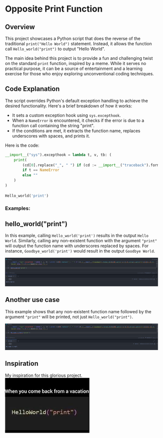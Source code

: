 # Opposite Print Function

## Overview

This project showcases a Python script that does the reverse of the traditional `print("Hello World")` statement. Instead, it allows the function call `Hello_world("print")` to output "Hello World".

The main idea behind this project is to provide a fun and challenging twist on the standard `print` function, inspired by a meme. While it serves no practical purpose, it can be a source of entertainment and a learning exercise for those who enjoy exploring unconventional coding techniques.

## Code Explanation

The script overrides Python's default exception handling to achieve the desired functionality. Here's a brief breakdown of how it works:

- It sets a custom exception hook using `sys.excepthook`.
- When a `NameError` is encountered, it checks if the error is due to a function call containing the string "print".
- If the conditions are met, it extracts the function name, replaces underscores with spaces, and prints it.

Here is the code:

```python
__import__("sys").excepthook = lambda t, v, tb: (
    print(
        (cd[0].replace("_", " ") if (cd := __import__("traceback").format_tb(tb)[0].split('\n')[-2].strip().split("("))[1][1:-2] == "print" else "")
        if t == NameError
        else ""
    )
)

Hello_world('print')
```

### Examples:

## hello_world("print")
In this example, calling `Hello_world('print')` results in the output `Hello World`. Similarly, calling any non-existent function with the argument `"print"` will output the function name with underscores replaced by spaces. For instance, `Goodbye_world('print')` would result in the output `Goodbye World`.

![Code Screenshot](./helloworld.png)

## Another use case
This example shows that any non-existent function name followed by the argument `"print"` will be printed, not just `Hello_world("print")`.

![Code Screenshot](./myname.png)

## Inspiration
My inspiration for this glorious project.
![Code Screenshot](./meme.jpeg)
